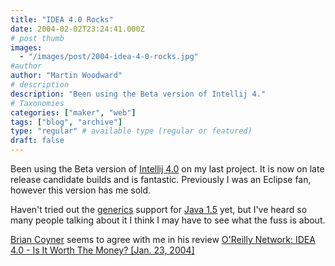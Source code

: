 ```yaml
---
title: "IDEA 4.0 Rocks"
date: 2004-02-02T23:24:41.000Z
# post thumb
images:
  - "/images/post/2004-idea-4-0-rocks.jpg"
#author
author: "Martin Woodward"
# description
description: "Been using the Beta version of Intellij 4."
# Taxonomies
categories: ["maker", "web"]
tags: ["blog", "archive"]
type: "regular" # available type (regular or featured)
draft: false
---
```

Been using the Beta version of [Intellij 4.0](http://www.intellij.com) on my last project.  It is now on late release candidate builds and is fantastic.  Previously I was an Eclipse fan, however this version has me sold.

Haven't tried out the [generics](http://jcp.org/en/jsr/detail?id=14) support for [Java 1.5](http://java.sun.com/j2se/1.5.0/) yet, but I've heard so many people talking about it I think I may have to see what the fuss is about.

[Brian Coyner](http://www.oreillynet.com/pub/au/1078) seems to agree with me in his review [O'Reilly Network: IDEA 4.0 - Is It Worth The Money? [Jan. 23, 2004]](http://www.oreillynet.com/pub/wlg/4268)